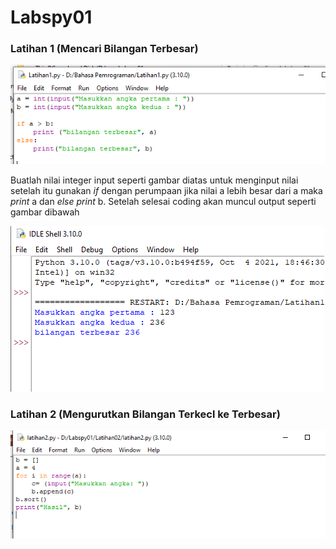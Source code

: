 # Labspy01
### Latihan 1 (Mencari Bilangan Terbesar)
![Gambar 1](Latihan01/01.png)
<p>Buatlah nilai integer input seperti gambar diatas untuk menginput nilai setelah itu gunakan <i>if</i> dengan perumpaan jika nilai a lebih besar dari a maka <i>print</i> a dan <i>else</i> <i>print</i> b. Setelah selesai coding akan muncul output seperti gambar dibawah</p>

![Gambar 2](Latihan01/02.png)
### Latihan 2 (Mengurutkan Bilangan Terkecl ke Terbesar)
![Gambar 3](Latihan02/01.png)
